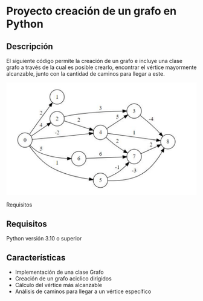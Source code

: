 # Proyecto creación de un grafo en Python

## Descripción
El siguiente código permite la creación de un grafo e incluye una clase grafo a través de la cual es posible crearlo, encontrar el vértice mayormente alcanzable, junto con la cantidad de caminos para llegar a este.

![Grafo de ejemplo](https://github.com/juanpa315/grafo-python/blob/main/grafo-img.png)

Requisitos

## Requisitos

Python versión 3.10 o superior

## Características

- Implementación de una clase Grafo
- Creación de un grafo aciclico dirigidos
- Cálculo del vértice más alcanzable
- Análisis de caminos para llegar a un vértice específico
